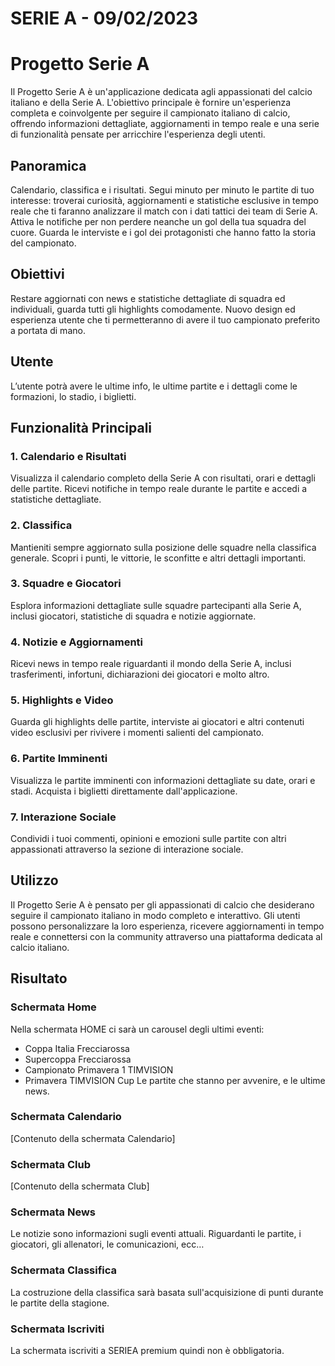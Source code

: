 # SERIE A - 09/02/2023

# Progetto Serie A

Il Progetto Serie A è un'applicazione dedicata agli appassionati del calcio italiano e della Serie A. L'obiettivo principale è fornire un'esperienza completa e coinvolgente per seguire il campionato italiano di calcio, offrendo informazioni dettagliate, aggiornamenti in tempo reale e una serie di funzionalità pensate per arricchire l'esperienza degli utenti.

## Panoramica

Calendario, classifica e i risultati. Segui minuto per minuto le partite di tuo interesse: troverai curiosità, aggiornamenti e statistiche esclusive in tempo reale che ti faranno analizzare il match con i dati tattici dei team di Serie A. Attiva le notifiche per non perdere neanche un gol della tua squadra del cuore. Guarda le interviste e i gol dei protagonisti che hanno fatto la storia del campionato.

## Obiettivi

Restare aggiornati con news e statistiche dettagliate di squadra ed individuali, guarda tutti gli highlights comodamente. Nuovo design ed esperienza utente che ti permetteranno di avere il tuo campionato preferito a portata di mano.

## Utente

L’utente potrà avere le ultime info, le ultime partite e i dettagli come le formazioni, lo stadio, i biglietti.

## Funzionalità Principali

### 1. Calendario e Risultati
Visualizza il calendario completo della Serie A con risultati, orari e dettagli delle partite. Ricevi notifiche in tempo reale durante le partite e accedi a statistiche dettagliate.

### 2. Classifica
Mantieniti sempre aggiornato sulla posizione delle squadre nella classifica generale. Scopri i punti, le vittorie, le sconfitte e altri dettagli importanti.

### 3. Squadre e Giocatori
Esplora informazioni dettagliate sulle squadre partecipanti alla Serie A, inclusi giocatori, statistiche di squadra e notizie aggiornate.

### 4. Notizie e Aggiornamenti
Ricevi news in tempo reale riguardanti il mondo della Serie A, inclusi trasferimenti, infortuni, dichiarazioni dei giocatori e molto altro.

### 5. Highlights e Video
Guarda gli highlights delle partite, interviste ai giocatori e altri contenuti video esclusivi per rivivere i momenti salienti del campionato.

### 6. Partite Imminenti
Visualizza le partite imminenti con informazioni dettagliate su date, orari e stadi. Acquista i biglietti direttamente dall'applicazione.

### 7. Interazione Sociale
Condividi i tuoi commenti, opinioni e emozioni sulle partite con altri appassionati attraverso la sezione di interazione sociale.

## Utilizzo
Il Progetto Serie A è pensato per gli appassionati di calcio che desiderano seguire il campionato italiano in modo completo e interattivo. Gli utenti possono personalizzare la loro esperienza, ricevere aggiornamenti in tempo reale e connettersi con la community attraverso una piattaforma dedicata al calcio italiano.

## Risultato

### Schermata Home

Nella schermata HOME ci sarà un carousel degli ultimi eventi:
- Coppa Italia Frecciarossa
- Supercoppa Frecciarossa
- Campionato Primavera 1 TIMVISION
- Primavera TIMVISION Cup
Le partite che stanno per avvenire, e le ultime news.

### Schermata Calendario

[Contenuto della schermata Calendario]

### Schermata Club

[Contenuto della schermata Club]

### Schermata News

Le notizie sono informazioni sugli eventi attuali. Riguardanti le partite, i giocatori, gli allenatori, le comunicazioni, ecc…

### Schermata Classifica

La costruzione della classifica sarà basata sull'acquisizione di punti durante le partite della stagione.

### Schermata Iscriviti

La schermata iscriviti a SERIEA premium quindi non è obbligatoria.
